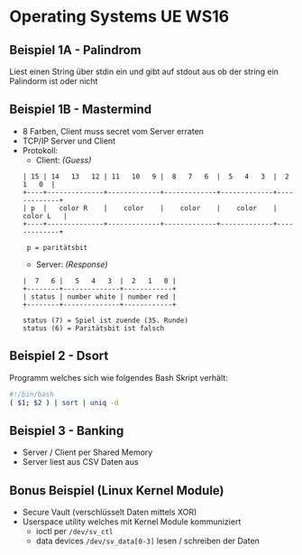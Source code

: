 # Operating Systems UE WS16

## Beispiel 1A - Palindrom
Liest einen String über stdin ein und gibt auf stdout aus ob der string ein Palindorm ist oder nicht

## Beispiel 1B - Mastermind
* 8 Farben, Client muss secret vom Server erraten
* TCP/IP Server und Client
* Protokoll:
  * Client: *(Guess)*
  ```
  | 15 | 14   13   12 | 11   10   9 |  8   7   6  |  5   4   3  |  2   1   0  |
  +----+--------------+-------------+-------------+-------------+-------------+
  | p  |   color R    |    color    |    color    |    color    |   color L   |
  +----+--------------+-------------+-------------+-------------+-------------+
  
   p = paritätsbit
  ```
  * Server: *(Response)*
  ```
  |  7   6 |   5   4   3  |  2   1   0 |
  +--------+--------------+------------+
  | status | number white | number red |
  +--------+--------------+------------+
  
  status (7) = Spiel ist zuende (35. Runde)
  status (6) = Paritätsbit ist falsch
  ```
## Beispiel 2 - Dsort
Programm welches sich wie folgendes Bash Skript verhält:
```bash
#!/bin/bash
( $1; $2 ) | sort | uniq -d
```

## Beispiel 3 - Banking
* Server / Client per Shared Memory
* Server liest aus CSV Daten aus

## Bonus Beispiel (Linux Kernel Module)
* Secure Vault (verschlüsselt Daten mittels XOR)
* Userspace utility welches mit Kernel Module kommuniziert
  * ioctl per `/dev/sv_ctl`
  * data devices `/dev/sv_data[0-3]` lesen / schreiben der Daten
